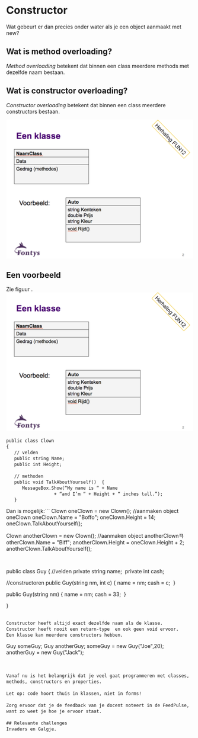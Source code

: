 # Constructor

Wat gebeurt er dan precies onder water als je een object aanmaakt met new?

## Wat is method overloading?

*Method overloading* betekent dat binnen een class meerdere  methods met dezelfde naam bestaan.

## Wat is constructor overloading?

*Constructor overloading* betekent dat binnen een class meerdere  constructors bestaan.


![](figures/class1-uml.png "class")

## Een voorbeeld

Zie figuur
[](#fig:clown).
![fig:clown](figures/class1-uml.png "class")
```
public class Clown
{
   // velden  
   public string Name; 
   public int Height;

   // methoden 
   public void TalkAboutYourself()  { 
      MessageBox.Show(“My name is “ + Name
                  + “and I’m “ + Height + “ inches tall.”); 
   }
```


Dan is mogelijk:```
Clown oneClown = new Clown();   //aanmaken object oneClown
oneClown.Name = "Boffo";
oneClown.Height = 14;
oneClown.TalkAboutYourself();

Clown anotherClown = new Clown(); //aanmaken object anotherClownㄢotherClown.Name = "Biff";
anotherClown.Height = oneClown.Height + 2;
anotherClown.TalkAboutYourself();
```


```
public class Guy
{
   //velden
   private string name;  private int cash;

   //constructoren
   public Guy(string nm, int c)
   {
      name = nm;
      cash = c;  }

   public Guy(string nm)
   {
      name = nm;
      cash = 33;  }


}
```

Constructor heeft altijd exact dezelfde naam als de klasse.
Constructor heeft nooit een return-type  en ook geen void ervoor.
Een klasse kan meerdere constructors hebben.

```
Guy someGuy;
Guy anotherGuy;
someGuy = new Guy("Joe",20);
anotherGuy = new Guy("Jack");
```


Vanaf nu is het belangrijk dat je veel gaat programmeren met classes, methods, constructors en properties.

Let op: code hoort thuis in klassen, niet in forms!

Zorg ervoor dat je de feedback van je docent noteert in de FeedPulse, want zo weet je hoe je ervoor staat.

## Relevante challenges
Invaders en Galgje.
